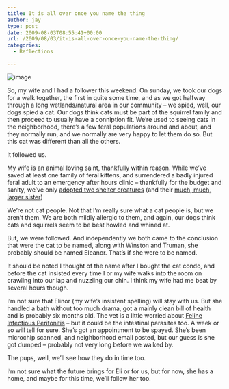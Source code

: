 ```yaml
---
title: It is all over once you name the thing
author: jay
type: post
date: 2009-08-03T08:55:41+00:00
url: /2009/08/03/it-is-all-over-once-you-name-the-thing/
categories:
  - Reflections

---
```

![image][1]

So, my wife and I had a follower this weekend. On sunday, we took our dogs for a walk together, the first in quite some time, and as we got halfway through a long wetlands/natural area in our community &#8211; we spied, well, our dogs spied a cat. Our dogs think cats must be part of the squirrel family and then proceed to usually have a conniption fit. We’re used to seeing cats in the neighborhood, there’s a few feral populations around and about, and they normally run, and we normally are very happy to let them do so. But this cat was different than all the others.

It followed us.

My wife is an animal loving saint, thankfully within reason. While we’ve saved at least one family of feral kittens, and surrendered a badly injured feral adult to an emergency after hours clinic &#8211; thankfully for the budget and sanity, we’ve only [adopted two shelter creatures][2] (and their [much, much, larger sister][3])

We’re not cat people. Not that I’m really sure what a cat people is, but we aren’t them. We are both mildly allergic to them, and again, our dogs think cats and squirrels seem to be best howled and whined at.

But, we were followed. And independently we both came to the conclusion that were the cat to be named, along with Winston and Truman, she probably should be named Eleanor. That’s if she were to be named.

It should be noted I thought of the name after I bought the cat condo, and before the cat insisted every time I or my wife walks into the room on crawling into our lap and nuzzling our chin. I think my wife had me beat by several hours though.

I’m not sure that Elinor (my wife’s insistent spelling) will stay with us. But she handled a bath without too much drama, got a mainly clean bill of health and is probably six months old. The vet is a little worried about [Feline Infectious Peritonitis][4] &#8211; but it could be the intestinal parasites too. A week or so will tell for sure. She’s got an appointment to be spayed. She’s been microchip scanned, and neighborhood email posted, but our guess is she got dumped &#8211; probably not very long before we walked by.

The pups, well, we’ll see how they do in time too.

I’m not sure what the future brings for Eli or for us, but for now, she has a home, and maybe for this time, we’ll follow her too.

 [1]: https://photos.smugmug.com/photos/610208810_GY5di-M.jpg
 [2]: https://rambleon.org/tag/our-pups
 [3]: http://photos.rambleon.org/gallery/7870457_8qAAf#527604724_jiCTC-A-LB
 [4]: http://www.vet.cornell.edu/fhc/brochures/fip.html